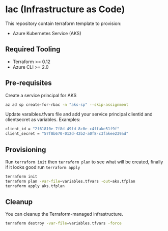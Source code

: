 # Iac (Infrastructure as Code)

This repository contain terraform template to provision:

- Azure Kubernetes Service (AKS) 

## Required Tooling

- Terraform >= 0.12
- Azure CLI >= 2.0

## Pre-requisites

Create a service principal for AKS

```sh
az ad sp create-for-rbac -n "aks-sp" --skip-assignment
```

Update varaibles.tfvars file and add your service principal clientid and clientsecret as variables. Examples:

```sh
client_id = "2f61810e-7f8d-49fd-8c0e-c4ffake51f9f"
client_secret = "57f8b670-012d-42b2-a0f8-c3fakee239ad"
```

## Provisioning

Run `terraform init` then `terraform plan` to see what will be created, finally if it looks good run `terraform apply`

```sh
terraform init
terraform plan -var-file=variables.tfvars -out=aks.tfplan
terraform apply aks.tfplan
```

## Cleanup

You can cleanup the Terraform-managed infrastructure.

```sh
terraform destroy -var-file=variables.tfvars -force
```